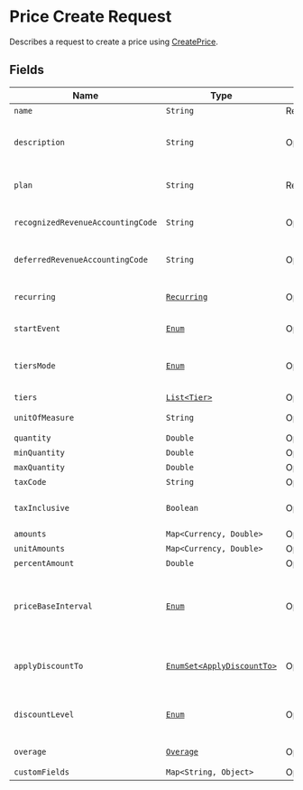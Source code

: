 
# Price Create Request

Describes a request to create a price using [CreatePrice](/doc/price-api.md#create-price).


## Fields

| Name | Type | Tags | Description | 
|  --- | --- | --- | --- | 
| `name` | `String` | Required | The name of the price. | 
| `description` | `String` | Optional | An arbitrary string attached to the object. Often useful for displaying to users. | 
| `plan` | `String` | Required | The identifier of the plan that this price will belong to. | 
| `recognizedRevenueAccountingCode` | `String` | Optional | An accounting code that is active in your Zuora chart of accounts. | 
| `deferredRevenueAccountingCode` | `String` | Optional | An accounting code that is active in your Zuora chart of accounts. | 
| `recurring` | [`Recurring`](/doc/models/recurring.md) | Optional | The recurring components of a price such as `interval`. | 
| `startEvent` | [`Enum`](/doc/models/start-event.md) | Optional | Specifies when to start billing the customer. |
| `tiersMode` | [`Enum`](/doc/models/tiers-mode.md) | Optional | Specifies the kind of tiering. One of `GRADUATED`,  `VOLUME`, or `GRADUATED_WITH_OVERAGE`. |
| `tiers` | [`List<Tier>`](/doc/models/tier.md) | Optional | tiers | String getTiers() |
| `unitOfMeasure` | `String` | Optional | A configured unit of measure. | 
| `quantity` | `Double` | Optional | Quantity. | 
| `minQuantity` | `Double` | Optional | Minimum quantity. | 
| `maxQuantity` | `Double` | Optional | Maximum quantity. | 
| `taxCode` | `String` | Optional | A tax code identifier. | 
| `taxInclusive` | `Boolean` | Optional | If `true`, indicates that the amounts supplied are tax inclusive. | 
| `amounts` | `Map<Currency, Double>` | Optional | Flat billing amounts. | Map<Currency, Double> getAmounts() |
| `unitAmounts` | `Map<Currency, Double>` | Optional | Unit billing amounts. | Map<Currency, Double> getAmounts() |
| `percentAmount` | `Double` | Optional | Percent amount. | Double getPercentAmount() |
| `priceBaseInterval` | [`Enum`](/doc/models/price-base-interval.md) | Optional | Specifies the base interval of a price. One of `WEEK`, `MONTH`, or `BILLING_PERIOD`. If not provided defaults to `BILLING_PERIOD`. | String getPriceBaseInterval() |
| `applyDiscountTo` | [`EnumSet<ApplyDiscountTo>`](/doc/models/apply-discount-to.md) | Optional | You can choose any combination of `ONE_TIME` `RECURRING` and `USAGE` for discount prices. | 
| `discountLevel` | [`Enum`](/doc/models/discount-level.md) | Optional | Specifies at what level the discount should be applied: one of `ACCOUNT`, `SUBSCRIPTION` or `PLAN`. |
| `overage` | [`Overage`](/doc/models/overage.md) | Optional | Specifies how to handle usage overages. |
| `customFields` | `Map<String, Object>` | Optional | Custom fields. |
